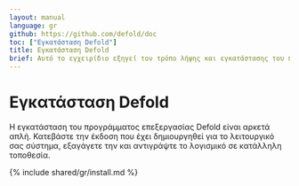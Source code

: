 ```yaml
---
layout: manual
language: gr
github: https://github.com/defold/doc
toc: ["Εγκατάσταση Defold"]
title: Εγκατάσταση Defold
brief: Αυτό το εγχειρίδιο εξηγεί τον τρόπο λήψης και εγκατάστασης του προγράμματος επεξεργασίας Defold για το λειτουργικό σας σύστημα.
---
```


# Εγκατάσταση Defold

Η εγκατάσταση του προγράμματος επεξεργασίας Defold είναι αρκετά απλή. Κατεβάστε την έκδοση που έχει δημιουργηθεί για το λειτουργικό σας σύστημα, εξαγάγετε την και αντιγράψτε το λογισμικό σε κατάλληλη τοποθεσία.

{% include shared/gr/install.md %}